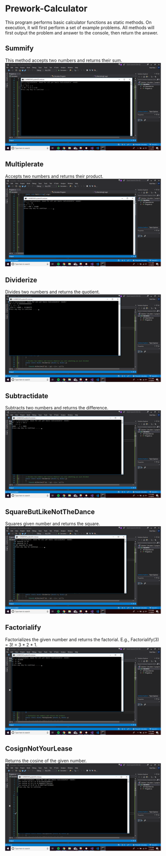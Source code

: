 # Prework-Calculator

This program performs basic calculator functions as static methods. On execution, it will first perform a set of example problems. All methods will first output the problem and answer to the console, then return the answer. 

## Summify
This method accepts two numbers and returns their sum.
![Screenshot of Summify Functionality](https://github.com/RickFlinn/Prework-Calculator/blob/master/Calculator/Screenshot%20(15).png "Summify")

## Multiplerate
Accepts two numbers and returns their product.
![Screenshot of Multiplerate Functionality](https://github.com/RickFlinn/Prework-Calculator/blob/master/Calculator/Screenshot%20(16).png "Multiplerate")

## Dividerize
Divides two numbers and returns the quotient.
![Screenshot of Dividerize Functionality](https://github.com/RickFlinn/Prework-Calculator/blob/master/Calculator/Screenshot%20(17).png "Dividerize")

## Subtractidate
Subtracts two numbers and returns the difference.
![Screenshot of Subtractidate Functionality](https://github.com/RickFlinn/Prework-Calculator/blob/master/Calculator/Screenshot%20(18).png "Subtractidate")

## SquareButLikeNotTheDance
Squares given number and returns the square.
![Screenshot of SquareButLikeNotTheDance Functionality](https://github.com/RickFlinn/Prework-Calculator/blob/master/Calculator/Screenshot%20(19).png "SquareButLikeNotTheDance")

## Factorialify
Factorializes the given number and returns the factorial. 
E.g., Factorialify(3) = 3! = 3 * 2 * 1.
![Screenshot of Factorialify Functionality](https://github.com/RickFlinn/Prework-Calculator/blob/master/Calculator/Screenshot%20(20).png "Factorialify")

## CosignNotYourLease
Returns the cosine of the given number.
![Screenshot of CosignNotYourLease Functionality](https://github.com/RickFlinn/Prework-Calculator/blob/master/Calculator/Screenshot%20(21).png "CosignNotYourLease") 
